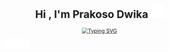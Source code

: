 <h1 align="center">Hi , I'm Prakoso Dwika <img src="https://github.com/Kathryn-Jie/Kathryn-Jie/blob/main/wave.gif" width="35"></h1>
<p align="center">
  <a href="https://git.io/typing-svg"><img src="https://readme-typing-svg.herokuapp.com?font=Fira+Code&pause=1000&color=C9D1D9&center=true&width=435&lines=I'm+a+student+in+Bali.;Welcome+to+my+GitHub+page." alt="Typing SVG" /></a>
</p>

<a href="https://www.linkedin.com/in/prakoso-dwika-0280bb210/" target="_blank"><img align="left" alt="Prakoso Dwika | LinkedIn" width="22px" src="https://github.com/Aakarsh-B/trying-repos/blob/master/linkedin.svg" />
<a href="https://www.instagram.com/prakosodwika" target="_blank"><img align="left" alt="Prakoso Dwika | Instagram" width="22px" src="https://github.com/Aakarsh-B/trying-repos/blob/master/insta.svg" />
<a href="https://twitter.com/prakosodwikaa" target="_blank"><img align="left" alt="Prakoso Dwika | Twitter" width="22px" src="https://github.com/Aakarsh-B/trying-repos/blob/master/twitter.svg" />
